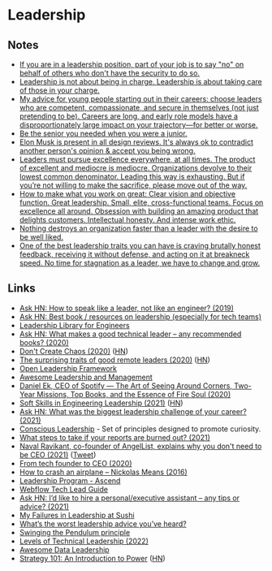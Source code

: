 # Leadership

## Notes

- [If you are in a leadership position, part of your job is to say "no" on behalf of others who don't have the security to do so.](https://twitter.com/rakyll/status/1369502879023726596)
- [Leadership is not about being in charge. Leadership is about taking care of those in your charge.](https://twitter.com/simonsinek/status/1372249895894183942)
- [My advice for young people starting out in their careers: choose leaders who are competent, compassionate, and secure in themselves (not just pretending to be). Careers are long, and early role models have a disproportionately large impact on your trajectory—for better or worse.](https://twitter.com/jenistyping/status/1385393700855943170)
- [Be the senior you needed when you were a junior.](https://twitter.com/decodeVeronika/status/1451394626984759312)
- [Elon Musk is present in all design reviews. It's always ok to contradict another person's opinion & accept you being wrong.](https://youtu.be/hTOtAniwC18?t=1298)
- [Leaders must pursue excellence everywhere, at all times. The product of excellent and mediocre is mediocre. Organizations devolve to their lowest common denominator. Leading this way is exhausting. But if you’re not willing to make the sacrifice, please move out of the way.](https://twitter.com/laserlikemike/status/1458857100298403844)
- [How to make what you work on great: Clear vision and objective function. Great leadership. Small, elite, cross-functional teams. Focus on excellence all around. Obsession with building an amazing product that delights customers. Intellectual honesty. And intense work ethic.](https://twitter.com/laserlikemike/status/1460637838110691328)
- [Nothing destroys an organization faster than a leader with the desire to be well liked.](https://twitter.com/laserlikemike/status/1462061981758746624)
- [One of the best leadership traits you can have is craving brutally honest feedback, receiving it without defense, and acting on it at breakneck speed. No time for stagnation as a leader, we have to change and grow.](https://twitter.com/flybayer/status/1610716974254010368)

## Links

- [Ask HN: How to speak like a leader, not like an engineer? (2019)](https://news.ycombinator.com/item?id=19349676)
- [Ask HN: Best book / resources on leadership (especially for tech teams)](https://news.ycombinator.com/item?id=21712194)
- [Leadership Library for Engineers](https://leadership-library.dev/The-Leadership-Library-for-Engineers-c3a6bf9482a74fffa5b8c0e85ea5014a)
- [Ask HN: What makes a good technical leader – any recommended books? (2020)](https://news.ycombinator.com/item?id=23759547)
- [Don't Create Chaos (2020)](https://staysaasy.com/management/2020/07/07/dont-create-chaos.html) ([HN](https://news.ycombinator.com/item?id=23906172))
- [The surprising traits of good remote leaders (2020)](https://www.bbc.com/worklife/article/20200827-why-in-person-leaders-may-not-be-the-best-virtual-ones) ([HN](https://news.ycombinator.com/item?id=24431169))
- [Open Leadership Framework](https://github.com/mozilla/open-leadership-framework)
- [Awesome Leadership and Management](https://github.com/LappleApple/awesome-leading-and-managing)
- [Daniel Ek, CEO of Spotify — The Art of Seeing Around Corners, Two-Year Missions, Top Books, and the Essence of Fire Soul (2020)](https://overcast.fm/+KebsaWsl0)
- [Soft Skills in Engineering Leadership (2021)](https://codingsans.com/blog/leadership-soft-skills) ([HN](https://news.ycombinator.com/item?id=26165282))
- [Ask HN: What was the biggest leadership challenge of your career? (2021)](https://news.ycombinator.com/item?id=26847816)
- [Conscious Leadership](https://themanagershandbook.com/consciousness/the-line) - Set of principles designed to promote curiosity.
- [What steps to take if your reports are burned out? (2021)](https://twitter.com/EricaJoy/status/1453047253199818754)
- [Naval Ravikant, co-founder of AngelList, explains why you don't need to be CEO (2021)](https://www.youtube.com/watch?v=WJuQLzr6PJQ) ([Tweet](https://twitter.com/mattmochary/status/1453503022064029703))
- [From tech founder to CEO (2020)](https://oliviercorradi.com/blog/from-tech-founder-to-ceo/)
- [How to crash an airplane – Nickolas Means (2016)](https://www.youtube.com/watch?v=099cHWSbAL8)
- [Leadership Program - Ascend](https://weascend.co/)
- [Webflow Tech Lead Guide](https://github.com/webflow/leadership/blob/master/tech_lead.md)
- [Ask HN: I’d like to hire a personal/executive assistant – any tips or advice? (2021)](https://news.ycombinator.com/item?id=29336234)
- [My Failures in Leadership at Sushi](https://mirror.xyz/0x8f99B0b48b23908Da9f727B5083052d5099e6aea/j3i-hLZL4Q_7DNJasBSPINYypliIGjaoD6_LKUeogSQ)
- [What’s the worst leadership advice you’ve heard?](https://twitter.com/jmwind/status/1493569303030816770)
- [Swinging the Pendulum principle](https://twitter.com/BrandonMChu/status/1502312471461249030)
- [Levels of Technical Leadership (2022)](https://dr-knz.net/levels-of-technical-leadership.html)
- [Awesome Data Leadership](https://github.com/ronikobrosly/awesome-data-leadership)
- [Strategy 101: An Introduction to Power](https://tasshin.com/blog/strategy-101/) ([HN](https://news.ycombinator.com/item?id=33673347))
